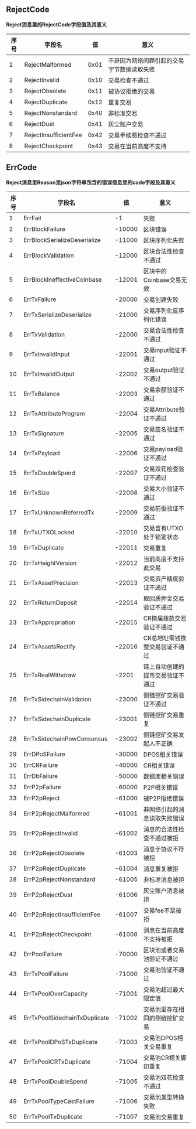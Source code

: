 ## RejectCode

**Reject消息里的RejectCode字段值及其意义**

| 序号 | 字段名                | 值   | 意义                                       |
| ---- | --------------------- | ---- | ------------------------------------------ |
| 1    | RejectMalformed       | 0x01 | 不是因为网络问题引起的交易字节数据读取失败 |
| 2    | RejectInvalid         | 0x10 | 交易检查不通过                             |
| 3    | RejectObsolete        | 0x11 | 被协议拒绝的交易                           |
| 4    | RejectDuplicate       | 0x12 | 重复交易                                   |
| 5    | RejectNonstandard     | 0x40 | 非标准交易                                 |
| 6    | RejectDust            | 0x41 | 灰尘账户交易                               |
| 7    | RejectInsufficientFee | 0x42 | 交易手续费检查不通过                       |
| 8    | RejectCheckpoint      | 0x43 | 交易在当前高度不支持                       |



## ErrCode

**Reject消息里Reason里json字符串包含的错误信息里的code字段及其意义**

| 序号 | 字段名                        | 值     | 意义                             |
| ---- | ----------------------------- | ------ | -------------------------------- |
| 1    | ErrFail                       | -1     | 失败                             |
| 2    | ErrBlockFailure               | -10000 | 区块错误                         |
| 3    | ErrBlockSerializeDeserialize  | -11000 | 区块序列化失败                   |
| 4    | ErrBlockValidation            | -12000 | 区块合法性检查不通过             |
| 5    | ErrBlockIneffectiveCoinbase   | -12001 | 区块中的Coinbase交易无效         |
| 6    | ErrTxFailure                  | -20000 | 交易创建失败                     |
| 7    | ErrTxSerializeDeserialize     | -21000 | 交易序列化反序列化错误           |
| 8    | ErrTxValidation               | -22000 | 交易合法性检查不通过             |
| 9    | ErrTxInvalidInput             | -22001 | 交易input验证不通过              |
| 10   | ErrTxInvalidOutput            | -22002 | 交易output验证不通过             |
| 11   | ErrTxBalance                  | -22003 | 交易余额验证不通过               |
| 12   | ErrTxAttributeProgram         | -22004 | 交易Attribute验证不通过          |
| 13   | ErrTxSignature                | -22005 | 交易签名验证不通过               |
| 14   | ErrTxPayload                  | -22006 | 交易payload验证不通过            |
| 15   | ErrTxDoubleSpend              | -22007 | 交易双花检查验证不通过           |
| 16   | ErrTxSize                     | -22008 | 交易大小验证不通过               |
| 17   | ErrTxUnknownReferredTx        | -22009 | 交易前驱验证不通过               |
| 18   | ErrTxUTXOLocked               | -22010 | 交易含有UTXO处于锁定状态         |
| 19   | ErrTxDuplicate                | -22011 | 交易重复                         |
| 20   | ErrTxHeightVersion            | -22012 | 当前高度不支持此交易             |
| 21   | ErrTxAssetPrecision           | -22013 | 交易资产精度验证不通过           |
| 22   | ErrTxReturnDeposit            | -22014 | 取回质押金交易验证不通过         |
| 23   | ErrTxAppropriation            | -22015 | CR换届拨款交易验证不通过         |
| 24   | ErrTxAssetsRectify            | -22016 | CR总地址零钱换整交易验证不通过   |
| 25   | ErrTxRealWithdraw             | -2201  | 链上自动创建的提币交易验证不通过 |
| 26   | ErrTxSidechainValidation      | -23000 | 侧链挖矿交易验证不通过           |
| 27   | ErrTxSidechainDuplicate       | -23001 | 侧链挖矿交易重复                 |
| 28   | ErrTxSidechainPowConsensus    | -23002 | 侧链挖矿交易发起人不正确         |
| 29   | ErrDPoSFailure                | -30000 | DPOS相关错误                     |
| 30   | ErrCRFailure                  | -40000 | CR相关错误                       |
| 31   | ErrDbFailure                  | -50000 | 数据库相关错误                   |
| 32   | ErrP2pFailure                 | -60000 | P2P相关错误                      |
| 33   | ErrP2pReject                  | -61000 | 被P2P拒绝错误                    |
| 34   | ErrP2pRejectMalformed         | -61001 | 非网络引起的消息读取失败错误     |
| 35   | ErrP2pRejectInvalid           | -61002 | 消息的合法性检查不通过被拒       |
| 36   | ErrP2pRejectObsolete          | -61003 | 消息于协议不符被拒               |
| 37   | ErrP2pRejectDuplicate         | -61004 | 消息重复被拒                     |
| 38   | ErrP2pRejectNonstandard       | -61005 | 非标准消息被拒                   |
| 39   | ErrP2pRejectDust              | -61006 | 灰尘账户消息被拒                 |
| 40   | ErrP2pRejectInsufficientFee   | -61007 | 交易fee不足被拒                  |
| 41   | ErrP2pRejectCheckpoint        | -61008 | 消息在当前高度不支持被拒         |
| 42   | ErrPoolFailure                | -70000 | 区块池或者交易池验证不通过       |
| 43   | ErrTxPoolFailure              | -71000 | 交易池验证不通过                 |
| 44   | ErrTxPoolOverCapacity         | -71001 | 交易池超过最大限定值             |
| 45   | ErrTxPoolSidechainTxDuplicate | -71002 | 交易池里存在相同的侧链挖矿交易   |
| 46   | ErrTxPoolDPoSTxDuplicate      | -71003 | 交易池DPOS相关交易重复           |
| 47   | ErrTxPoolCRTxDuplicate        | -71004 | 交易池CR相关脚印重复             |
| 48   | ErrTxPoolDoubleSpend          | -71005 | 交易池双花检查不通过             |
| 49   | ErrTxPoolTypeCastFailure      | -71006 | 交易池类型转换失败               |
| 50   | ErrTxPoolTxDuplicate          | -71007 | 交易池交易重复                   |

